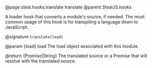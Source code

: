 @page steal.hooks.translate translate
@parent StealJS.hooks

A loader hook that converts a module's source, if needed. The most common usage of this hook is for transpiling a language down to JavaScript.

@signature `translate(load)`

@param {load} load The load object associated with this module.

@return {Promise|String} The translated source or a Promise that will resolve with the translated source.
